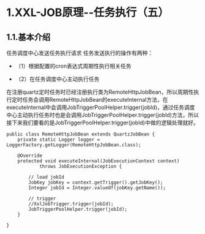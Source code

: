 # 1.XXL-JOB原理--任务执行（五）
## 1.1.基本介绍
任务调度中心发送任务执行请求
任务发送执行的操作有两种：

* （1）根据配置的cron表达式周期性执行相关任务

* （2）在任务调度中心主动执行任务

在注册quartz定时任务时已经注册执行类为RemoteHttpJobBean，所以周期性执行定时任务会调用RemoteHttpJobBean的executeInternal方法，在executeInternal中会调用JobTriggerPoolHelper.trigger(jobId)，通过任务调度中心主动执行任务时也是会调用JobTriggerPoolHelper.trigger(jobId)方法，所以接下来我们要看的是JobTriggerPoolHelper.trigger(jobId)中做的逻辑处理就好。


```
public class RemoteHttpJobBean extends QuartzJobBean {
	private static Logger logger = LoggerFactory.getLogger(RemoteHttpJobBean.class);
 
	@Override
	protected void executeInternal(JobExecutionContext context)
			throws JobExecutionException {
 
		// load jobId
		JobKey jobKey = context.getTrigger().getJobKey();
		Integer jobId = Integer.valueOf(jobKey.getName());
 
		// trigger
		//XxlJobTrigger.trigger(jobId);
		JobTriggerPoolHelper.trigger(jobId);
	}
 
}

```




